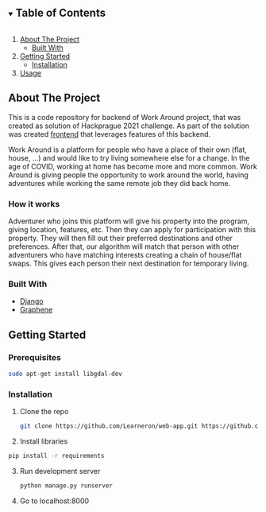 <!--
*** Thanks for checking out the Best-README-Template. If you have a suggestion
*** that would make this better, please fork the repo and create a pull request
*** or simply open an issue with the tag "enhancement".
*** Thanks again! Now go create something AMAZING! :D
***
***
***
*** To avoid retyping too much info. Do a search and replace for the following:
*** github_username, repo_name, twitter_handle, email, project_title, project_description
-->


<!-- TABLE OF CONTENTS -->
<details open="open">
  <summary><h2 style="display: inline-block">Table of Contents</h2></summary>
  <ol>
    <li>
      <a href="#about-the-project">About The Project</a>
      <ul>
        <li><a href="#built-with">Built With</a></li>
      </ul>
    </li>
    <li>
      <a href="#getting-started">Getting Started</a>
      <ul>
        <li><a href="#installation">Installation</a></li>
      </ul>
    </li>
    <li><a href="#usage">Usage</a></li>
  </ol>
</details>



<!-- ABOUT THE PROJECT -->
## About The Project

This is a code repository for backend of Work Around project, that was created as solution of Hackprague 2021 challenge.
As part of the solution was created [frontend](https://github.com/borisrakovan/workaround-frontend) that leverages
features of this backend.

Work Around is a platform for people who have a place of their own (flat, house, ...) and would like to try living
somewhere else for a change. In the age of COVID, working at home has become more and more common. Work Around is
giving people the opportunity to work around the world, having adventures while working the same remote job
they did back home.

### How it works
Adventurer who joins this platform will give his property into the program, giving location, features, etc.
Then they can apply for participation with this property. They will then fill out their preferred destinations
and other preferences. After that, our algorithm will match that person with other adventurers who have matching
interests creating a chain of house/flat swaps. This gives each person their next destination for temporary living.

### Built With

* [Django](https://www.djangoproject.com/)
* [Graphene](https://graphene-python.org/)


<!-- GETTING STARTED -->
## Getting Started

### Prerequisites
  ```sh
  sudo apt-get install libgdal-dev
  ```

### Installation

1. Clone the repo
   ```sh
   git clone https://github.com/Learneron/web-app.git https://github.com/osvalros/work-around-backend.git
   ```
2. Install libraries
  ```sh
  pip install -r requirements
  ```
3. Run development server
   ```sh
   python manage.py runserver
   ```
4. Go to localhost:8000
